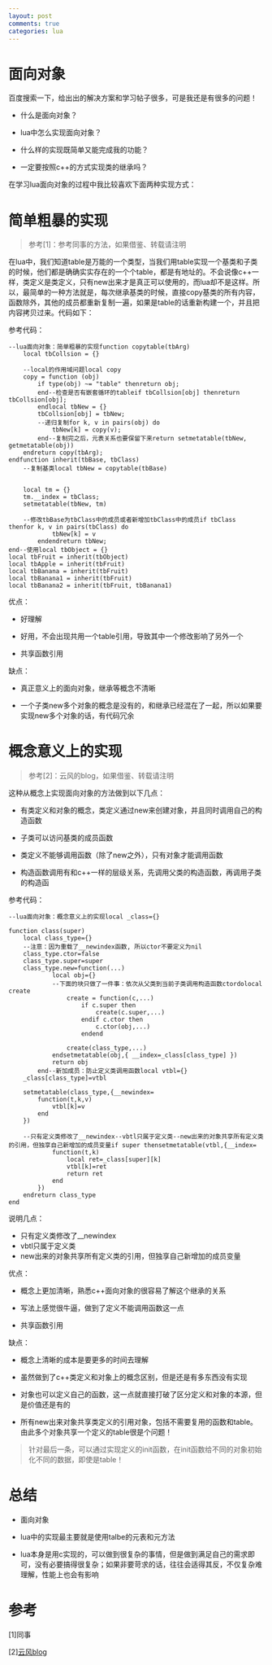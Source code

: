 ```yaml
---
layout: post
comments: true
categories: lua
---
```


# 面向对象

百度搜索一下，给出出的解决方案和学习帖子很多，可是我还是有很多的问题！

* 什么是面向对象？

* lua中怎么实现面向对象？

* 什么样的实现既简单又能完成我的功能？

* 一定要按照c++的方式实现类的继承吗？






在学习lua面向对象的过程中我比较喜欢下面两种实现方式：



# 简单粗暴的实现

> 参考[1]：参考同事的方法，如果借鉴、转载请注明



在lua中，我们知道table是万能的一个类型，当我们用table实现一个基类和子类的时候，他们都是确确实实存在的一个个table，都是有地址的。不会说像c++一样，类定义是类定义，只有new出来才是真正可以使用的，而lua却不是这样。所以，最简单的一种方法就是，每次继承基类的时候，直接copy基类的所有内容，函数除外，其他的成员都重新复制一遍，如果是table的话重新构建一个，并且把内容拷贝过来。代码如下：

参考代码：

	--lua面向对象：简单粗暴的实现function copytable(tbArg)
	    local tbCollsion = {}
	    
	    --local的作用域问题local copy    
	    copy = function (obj)
	        if type(obj) ~= "table" thenreturn obj;
	        end--检查是否有嵌套循环的tableif tbCollsion[obj] thenreturn tbCollsion[obj];
	        endlocal tbNew = {}
	        tbCollsion[obj] = tbNew;
	        --递归复制for k, v in pairs(obj) do
	            tbNew[k] = copy(v);
	        end--复制完之后，元表关系也要保留下来return setmetatable(tbNew, getmetatable(obj))
	    endreturn copy(tbArg);
	endfunction inherit(tbBase, tbClass)
	    --复制基类local tbNew = copytable(tbBase)
	    
	    
	    local tm = {}
	    tm.__index = tbClass;
	    setmetatable(tbNew, tm)
	    
	    --修改tbBase为tbClass中的成员或者新增加tbClass中的成员if tbClass thenfor k, v in pairs(tbClass) do
	            tbNew[k] = v
	        endendreturn tbNew;
	end--使用local tbObject = {}
	local tbFruit = inherit(tbObject)
	local tbApple = inherit(tbFruit)
	local tbBanana = inherit(tbFruit)
	local tbBanana1 = inherit(tbFruit)
	local tbBanana2 = inherit(tbFruit, tbBanana1)

优点：

* 好理解

* 好用，不会出现共用一个table引用，导致其中一个修改影响了另外一个

* 共享函数引用

缺点：

* 真正意义上的面向对象，继承等概念不清晰

* 一个子类new多个对象的概念是没有的，和继承已经混在了一起，所以如果要实现new多个对象的话，有代码冗余

 

# 概念意义上的实现

> 参考[2]：云风的blog，如果借鉴、转载请注明



这种从概念上实现面向对象的方法做到以下几点：

* 有类定义和对象的概念，类定义通过new来创建对象，并且同时调用自己的构造函数

* 子类可以访问基类的成员函数

* 类定义不能够调用函数（除了new之外），只有对象才能调用函数

* 构造函数调用有和c++一样的层级关系，先调用父类的构造函数，再调用子类的构造函

参考代码：

	--lua面向对象：概念意义上的实现local _class={}
	 
	function class(super)
	    local class_type={}
	    --注意：因为重载了__newindex函数, 所以ctor不要定义为nil
	    class_type.ctor=false
	    class_type.super=super
	    class_type.new=function(...) 
	            local obj={}
	            --下面的块只做了一件事：依次从父类到当前子类调用构造函数ctordolocal create
	                create = function(c,...)
	                    if c.super then
	                        create(c.super,...)
	                    endif c.ctor then
	                        c.ctor(obj,...)
	                    endend
	 
	                create(class_type,...)
	            endsetmetatable(obj,{ __index=_class[class_type] })
	            return obj
	        end--新加成员：防止定义类调用函数local vtbl={}
	    _class[class_type]=vtbl
	 
	    setmetatable(class_type,{__newindex=
	        function(t,k,v)
	            vtbl[k]=v
	        end
	    })
	 
	    --只有定义类修改了__newindex--vbtl只属于定义类--new出来的对象共享所有定义类的引用，但独享自己新增加的成员变量if super thensetmetatable(vtbl,{__index=
	            function(t,k)
	                local ret=_class[super][k]
	                vtbl[k]=ret
	                return ret
	            end
	        })
	    endreturn class_type
	end


说明几点：

* 只有定义类修改了__newindex
* vbtl只属于定义类
* new出来的对象共享所有定义类的引用，但独享自己新增加的成员变量



优点：



* 概念上更加清晰，熟悉c++面向对象的很容易了解这个继承的关系

* 写法上感觉很牛逼，做到了定义不能调用函数这一点

* 共享函数引用



缺点：



* 概念上清晰的成本是要更多的时间去理解

* 虽然做到了c++类定义和对象上的概念区别，但是还是有多东西没有实现

* 对象也可以定义自己的函数，这一点就直接打破了区分定义和对象的本源，但是价值还是有的

* 所有new出来对象共享类定义的引用对象，包括不需要复用的函数和table。由此多个对象共享一个定义的table很是个问题！

> 针对最后一条，可以通过实现定义的init函数，在init函数给不同的对象初始化不同的数据，即使是table！



# 总结

* 面向对象

* lua中的实现最主要就是使用talbe的元表和元方法

* lua本身是用c实现的，可以做到很复杂的事情，但是做到满足自己的需求即可，没有必要搞得很复杂；如果非要苛求的话，往往会适得其反，不仅复杂难理解，性能上也会有影响



# 参考

[1]同事

[2][云风blog](http://blog.codingnow.com/cloud/LuaOO)